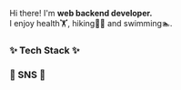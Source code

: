 

<!--
**Dayeong-Hwang/Dayeong-Hwang** is a ✨ _special_ ✨ repository because its `README.md` (this file) appears on your GitHub profile.

Here are some ideas to get you started:

- 🔭 I’m currently working on ...
- 🌱 I’m currently learning ...
- 👯 I’m looking to collaborate on ...
- 🤔 I’m looking for help with ...
- 💬 Ask me about ...
- 📫 How to reach me: ...
- 😄 Pronouns: ... 
- ⚡ Fun fact: ...
-->


<p>
Hi there! I'm <b>web backend developer.</b><br>
I enjoy health🏋️, hiking🧗‍♀️ and swimming🏊.

</p>

<h3>✨ Tech Stack ✨</h3>
<p>
 
</p>


<h3>📩 SNS 📩</h3>
<p>

</p>
